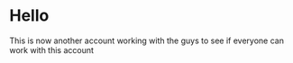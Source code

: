 # Hello
This is now another account
working with the guys to see if everyone can work with this account

